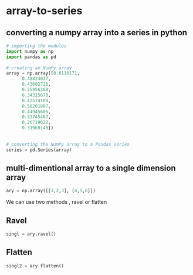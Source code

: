 # array-to-series
## converting a numpy array into a series in python

 ~~~ python
# importing the modules
import numpy as np
import pandas as pd
  
# creating an NumPy array
array = np.array([0.6110171,
       0.48824037,
       0.43682726,
       0.25956369,
       0.34325678,
       0.42574109,
       0.58201807,
       0.44945605,
       0.33745467,
       0.26719622,
       0.31969148])
  
  
# converting the NumPy array to a Pandas series
series = pd.Series(array) 
~~~ 
## multi-dimentional array to a single dimension array

~~~ python
ary = np.array([[1,2,3], [4,5,6]])
~~~

We can use two methods , ravel or flatten
## Ravel

~~~ python
singl = ary.ravel()
~~~

## Flatten

~~~ python
singl2 = ary.flatten()
~~~
